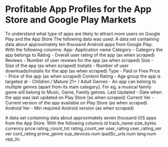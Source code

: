 # Profitable App Profiles for the App Store and Google Play Markets
 To understand what type of apps are likely to attract more users on Google Play and the App Store
 The following data was used:
A data set containing data about approximately ten thousand Android apps from Google Play.  
With the following columns:
App- Application name
Category - Category the app belongs to
Rating - Overall user rating of the app (as when scraped)
Reviews - Number of user reviews for the app (as when scraped)
Size - Size of the app (as when scraped)
Installs - Number of user downloads/installs for the app (as when scraped)
Type - Paid or Free
Price - Price of the app (as when scraped)
Content Rating - Age group the app is targeted at - Children / Mature 21+ / Adult
Genres - An app can belong to multiple genres (apart from its main category). For eg, a musical family game will belong to Music, Game, Family genres.
Last Updated - Date when the app was last updated on Play Store (as when scraped)
Current Ver - Current version of the app available on Play Store (as when scraped)
Android Ver - Min required Android version (as when scraped)


A data set containing data about approximately seven thousand iOS apps from the App Store.
With the following columns
id
track_name
size_bytes
currency
price
rating_count_tot
rating_count_ver
user_rating
user_rating_ver
ver
cont_rating
prime_genre
sup_devices.num
ipadSc_urls.num
lang.num
vpp_lic
